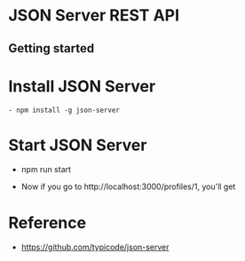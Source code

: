 # JSON Server REST API

## Getting started
  
  # Install JSON Server
  
    - npm install -g json-server
    
  # Start JSON Server
   
   - npm run start
   
   - Now if you go to http://localhost:3000/profiles/1, you'll get
  
  # Reference
   - https://github.com/typicode/json-server
